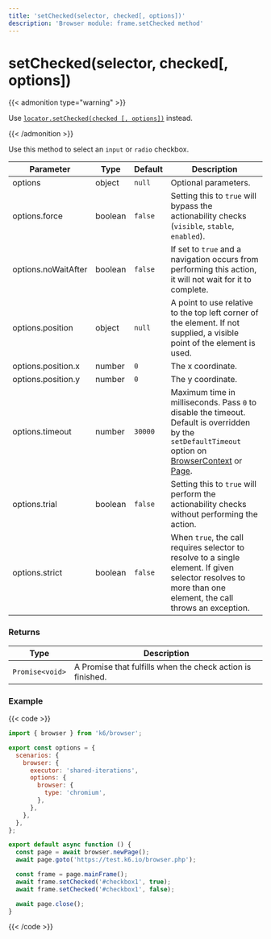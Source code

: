 ```yaml
---
title: 'setChecked(selector, checked[, options])'
description: 'Browser module: frame.setChecked method'
---
```


# setChecked(selector, checked[, options])

{{< admonition type="warning" >}}

Use [`locator.setChecked(checked [, options])`](https://grafana.com/docs/k6/<K6_VERSION>/javascript-api/k6-browser/locator/setchecked/) instead.

{{< /admonition >}}

Use this method to select an `input` or `radio` checkbox.

<TableWithNestedRows>

| Parameter           | Type    | Default | Description                                                                                                                                                                                                                                                                                                         |
| ------------------- | ------- | ------- | ------------------------------------------------------------------------------------------------------------------------------------------------------------------------------------------------------------------------------------------------------------------------------------------------------------------- |
| options             | object  | `null`  | Optional parameters.                                                                                                                                                                                                                                                                                                |
| options.force       | boolean | `false` | Setting this to `true` will bypass the actionability checks (`visible`, `stable`, `enabled`).                                                                                                                                                                                                                       |
| options.noWaitAfter | boolean | `false` | If set to `true` and a navigation occurs from performing this action, it will not wait for it to complete.                                                                                                                                                                                                          |
| options.position    | object  | `null`  | A point to use relative to the top left corner of the element. If not supplied, a visible point of the element is used.                                                                                                                                                                                             |
| options.position.x  | number  | `0`     | The x coordinate.                                                                                                                                                                                                                                                                                                   |
| options.position.y  | number  | `0`     | The y coordinate.                                                                                                                                                                                                                                                                                                   |
| options.timeout     | number  | `30000` | Maximum time in milliseconds. Pass `0` to disable the timeout. Default is overridden by the `setDefaultTimeout` option on [BrowserContext](https://grafana.com/docs/k6/<K6_VERSION>/javascript-api/k6-browser/browsercontext/) or [Page](https://grafana.com/docs/k6/<K6_VERSION>/javascript-api/k6-browser/page/). |
| options.trial       | boolean | `false` | Setting this to `true` will perform the actionability checks without performing the action.                                                                                                                                                                                                                         |
| options.strict      | boolean | `false` | When `true`, the call requires selector to resolve to a single element. If given selector resolves to more than one element, the call throws an exception.                                                                                                                                                          |

</TableWithNestedRows>

### Returns

| Type            | Description                                                |
| --------------- | ---------------------------------------------------------- |
| `Promise<void>` | A Promise that fulfills when the check action is finished. |

### Example

{{< code >}}

```javascript
import { browser } from 'k6/browser';

export const options = {
  scenarios: {
    browser: {
      executor: 'shared-iterations',
      options: {
        browser: {
          type: 'chromium',
        },
      },
    },
  },
};

export default async function () {
  const page = await browser.newPage();
  await page.goto('https://test.k6.io/browser.php');

  const frame = page.mainFrame();
  await frame.setChecked('#checkbox1', true);
  await frame.setChecked('#checkbox1', false);

  await page.close();
}
```

{{< /code >}}
